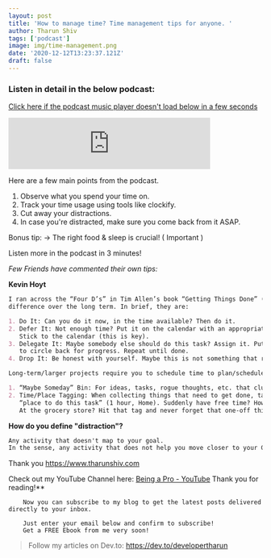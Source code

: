 ```yaml
---
layout: post
title: 'How to manage time? Time management tips for anyone. '
author: Tharun Shiv
tags: ['podcast']
image: img/time-management.png
date: '2020-12-12T13:23:37.121Z'
draft: false
---
```


### Listen in detail in the below podcast:

<a href="https://anchor.fm/developertharun/embed/episodes/Time-Management-tips---How-to-Manage-your-time----Developer-Tharun---Ep--17-ehqtn9/a-a24kbv7">Click here if the podcast music player doesn't load below in a few seconds</a>

<iframe src="https://anchor.fm/developertharun/embed/episodes/Time-Management-tips---How-to-Manage-your-time----Developer-Tharun---Ep--17-ehqtn9/a-a24kbv7" height="102px" width="400px" frameborder="0" scrolling="no"></iframe>

Here are a few main points from the podcast.

1. Observe what you spend your time on.
2. Track your time usage using tools like clockify.
3. Cut away your distractions.
4. In case you're distracted, make sure you come back from it ASAP.

Bonus tip: -> The right food & sleep is crucial! ( Important )

Listen more in the podcast in 3 minutes!

_Few Friends have commented their own tips:_

**Kevin Hoyt**

```md
I ran across the “Four D’s” in Tim Allen’s book “Getting Things Done” (GTD) and they have really made a
difference over the long term. In brief, they are:

1. Do It: Can you do it now, in the time available? Then do it.
2. Defer It: Not enough time? Put it on the calendar with an appropriate time block.
   Stick to the calendar (this is key).
3. Delegate It: Maybe somebody else should do this task? Assign it. Put time in the calendar
   to circle back for progress. Repeat until done.
4. Drop It: Be honest with yourself. Maybe this is not something that really needs to be done.

Long-term/larger projects require you to schedule time to plan/schedule the work. Two other tips from the book that I use:

1. “Maybe Someday” Bin: For ideas, tasks, rogue thoughts, etc. that clutter your mind.
2. Time/Place Tagging: When collecting things that need to get done, tag them by “time to complete” and/or
   “place to do this task” (1 hour, Home). Suddenly have free time? How much? Hit the tag for that timing and choose a task.
   At the grocery store? Hit that tag and never forget that one-off thing you were trying to remember to pick up.
```

**How do you define "distraction"?**

```md
Any activity that doesn't map to your goal.
In the sense, any activity that does not help you move closer to your Goal. 🙂
```

Thank you
https://www.tharunshiv.com

Check out my YouTube Channel here: <a href="https://www.youtube.com/c/developerTharun">Being a Pro - YouTube</a> Thank you for reading!\*\*

        Now you can subscribe to my blog to get the latest posts delivered directly to your inbox.

        Just enter your email below and confirm to subscribe!
        Get a FREE Ebook from me very soon!

> Follow my articles on Dev.to: https://dev.to/developertharun
